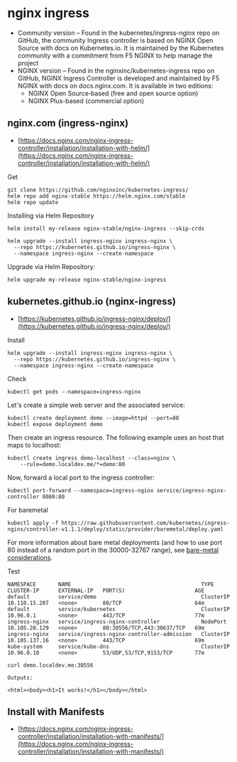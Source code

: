 # nginx ingress

* Community version – Found in the kubernetes/ingress-nginx repo on GitHub, the community Ingress controller is based on NGINX Open Source with docs on Kubernetes.io. It is maintained by the Kubernetes community with a commitment from F5 NGINX to help manage the project
* NGINX version – Found in the nginxinc/kubernetes-ingress repo on GitHub, NGINX Ingress Controller is developed and maintained by F5 NGINX with docs on docs.nginx.com. It is available in two editions:
    * NGINX Open Source‑based (free and open source option)
    * NGINX Plus-based (commercial option)


## nginx.com (ingress-nginx)
* [https://docs.nginx.com/nginx-ingress-controller/installation/installation-with-helm/](https://docs.nginx.com/nginx-ingress-controller/installation/installation-with-helm/)

Get
```
git clone https://github.com/nginxinc/kubernetes-ingress/
helm repo add nginx-stable https://helm.nginx.com/stable
helm repo update
```

Installing via Helm Repository
```
helm install my-release nginx-stable/nginx-ingress --skip-crds
```

```
helm upgrade --install ingress-nginx ingress-nginx \
  --repo https://kubernetes.github.io/ingress-nginx \
  --namespace ingress-nginx --create-namespace
```
  
Upgrade via Helm Repository:
```
helm upgrade my-release nginx-stable/nginx-ingress
```

## kubernetes.github.io (nginx-ingress)
* [https://kubernetes.github.io/ingress-nginx/deploy/](https://kubernetes.github.io/ingress-nginx/deploy/)

Install
```
helm upgrade --install ingress-nginx ingress-nginx \
  --repo https://kubernetes.github.io/ingress-nginx \
  --namespace ingress-nginx --create-namespace
```

Check
```
kubectl get pods --namespace=ingress-nginx
```

Let's create a simple web server and the associated service:
```
kubectl create deployment demo --image=httpd --port=80
kubectl expose deployment demo
```

Then create an ingress resource. The following example uses an host that maps to localhost:

```
kubectl create ingress demo-localhost --class=nginx \
    --rule=demo.localdev.me/*=demo:80
````

Now, forward a local port to the ingress controller:
```
kubectl port-forward --namespace=ingress-nginx service/ingress-nginx-controller 8080:80
```

For baremetal
```
kubectl apply -f https://raw.githubusercontent.com/kubernetes/ingress-nginx/controller-v1.1.1/deploy/static/provider/baremetal/deploy.yaml
```

For more information about bare metal deployments (and how to use port 80 instead of a random port in the 30000-32767 range), see [bare-metal considerations](https://kubernetes.github.io/ingress-nginx/deploy/baremetal/).

Test
```
NAMESPACE       NAME                                         TYPE        CLUSTER-IP      EXTERNAL-IP   PORT(S)                      AGE
default         service/demo                                 ClusterIP   10.110.15.207   <none>        80/TCP                       64m
default         service/kubernetes                           ClusterIP   10.96.0.1       <none>        443/TCP                      77m
ingress-nginx   service/ingress-nginx-controller             NodePort    10.105.28.129   <none>        80:30556/TCP,443:30637/TCP   69m
ingress-nginx   service/ingress-nginx-controller-admission   ClusterIP   10.105.137.16   <none>        443/TCP                      69m
kube-system     service/kube-dns                             ClusterIP   10.96.0.10      <none>        53/UDP,53/TCP,9153/TCP       77m
```

```
curl demo.localdev.me:30556

Outputs:

<html><body><h1>It works!</h1></body></html>
```


## Install with Manifests
* [https://docs.nginx.com/nginx-ingress-controller/installation/installation-with-manifests/](https://docs.nginx.com/nginx-ingress-controller/installation/installation-with-manifests/)
